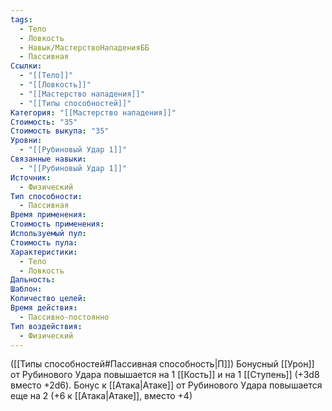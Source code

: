 ```yaml
---
tags:
  - Тело
  - Ловкость
  - Навык/МастерствоНападенияББ
  - Пассивная
Ссылки:
  - "[[Тело]]"
  - "[[Ловкость]]"
  - "[[Мастерство нападения]]"
  - "[[Типы способностей]]"
Категория: "[[Мастерство нападения]]"
Стоимость: "35"
Стоимость выкупа: "35"
Уровни:
  - "[[Рубиновый Удар 1]]"
Связанные навыки:
  - "[[Рубиновый Удар 1]]"
Источник:
  - Физический
Тип способности:
  - Пассивная
Время применения: 
Стоимость применения: 
Используемый пул: 
Стоимость пула: 
Характеристики:
  - Тело
  - Ловкость
Дальность: 
Шаблон: 
Количество целей: 
Время действия:
  - Пассивно-постоянно
Тип воздействия:
  - Физический
---
```

([[Типы способностей#Пассивная способность|П]]) Бонусный [[Урон]] от Рубинового Удара повышается на 1 [[Кость]] и на 1 [[Ступень]] (+3d8 вместо +2d6).
Бонус к [[Атака|Атаке]] от Рубинового Удара повышается еще на 2 (+6 к [[Атака|Атаке]], вместо +4)
